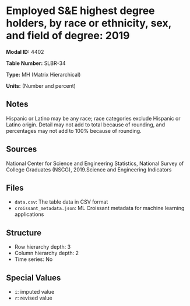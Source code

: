 # Employed S&E highest degree holders, by race or ethnicity, sex, and field of degree: 2019

**Modal ID:** 4402

**Table Number:** SLBR-34

**Type:** MH (Matrix Hierarchical)

**Units:** (Number and percent)

## Notes

Hispanic or Latino may be any race; race categories exclude Hispanic or Latino origin. Detail may not add to total because of rounding, and percentages may not add to 100% because of rounding.

## Sources

National Center for Science and Engineering Statistics, National Survey of College Graduates (NSCG), 2019.Science and Engineering Indicators

## Files

- `data.csv`: The table data in CSV format
- `croissant_metadata.json`: ML Croissant metadata for machine learning applications

## Structure

- Row hierarchy depth: 3
- Column hierarchy depth: 2
- Time series: No

## Special Values

- `i`: imputed value
- `r`: revised value
